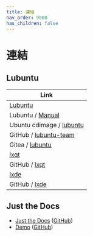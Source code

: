 ```yaml
---
title: 連結
nav_order: 9000
has_children: false
---
```



# 連結


## Lubuntu

| Link |
| ---- |
| [Lubuntu](https://lubuntu.me/) |
| Lubuntu / [Manual](https://manual.lubuntu.me/)|
| Ubuntu cdimage / [lubuntu](https://cdimage.ubuntu.com/lubuntu/) |
| GitHub / [lubuntu-team](https://github.com/lubuntu-team) |
| Gitea / [lubuntu](https://git.lubuntu.me/explore/repos) |
| [lxqt](https://lxqt-project.org/) |
| GitHub / [lxqt](https://github.com/lxqt) |
| [lxde](https://www.lxde.org/) |
| GitHub / [lxde](https://github.com/lxde) |




## Just the Docs

* [Just the Docs](https://pmarsceill.github.io/just-the-docs/) ([GitHub](https://github.com/pmarsceill/just-the-docs))
* [Demo](https://pmarsceill.github.io/jtd-remote/) ([GitHub](https://github.com/pmarsceill/jtd-remote))
